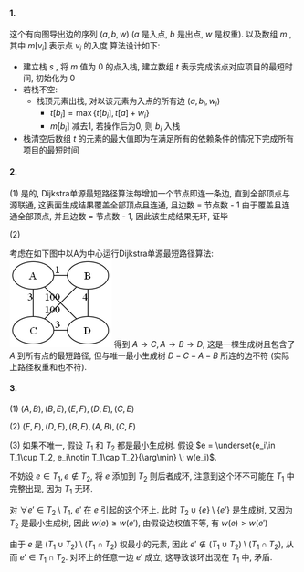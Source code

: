 #### 1.
这个有向图导出边的序列 $(a,b,w)$ ($a$ 是入点, $b$ 是出点, $w$ 是权重). 以及数组 $m$ , 其中 $m[v_i]$ 表示点 $v_i$ 的入度
算法设计如下:
- 建立栈 $s$ , 将 $m$ 值为 $0$ 的点入栈, 建立数组 $t$ 表示完成该点对应项目的最短时间, 初始化为 $0$
- 若栈不空:
  - 栈顶元素出栈, 对以该元素为入点的所有边 $(a,b_i,w_i)$
    - $t[b_i]=\max \{t[b_i],t[a]+w_i\}$
    - $m[b_i]$ 减去1, 若操作后为0, 则 $b_i$ 入栈
- 栈清空后数组 $t$ 的元素的最大值即为在满⾜所有的依赖条件的情况下完成所有项⽬的最短时间
#### 2.
(1)
是的, Dijkstra单源最短路径算法每增加一个节点即连一条边, 直到全部顶点与源联通, 这表面生成结果覆盖全部顶点且连通, 且边数 = 节点数 - 1
由于覆盖且连通全部顶点, 并且边数 = 节点数 - 1, 因此该生成结果无环, 证毕

(2)

考虑在如下图中以A为中心运行Dijkstra单源最短路径算法:
![](../../image/7-2-1.png)
得到 $A\rightarrow C, A\rightarrow B\rightarrow D$, 这是一棵生成树且包含了 $A$ 到所有点的最短路径, 但与唯一最小生成树 $D-C-A-B$ 所连的边不符 (实际上路径权重和也不符).

#### 3.
(1)
$(A,B),(B,E),(E,F),(D,E),(C,E)$

(2)
$(E,F),(D,E),(B,E),(A,B),(C,E)$

(3)
如果不唯一, 假设 $T_1$ 和 $T_2$ 都是最小生成树. 假设 $e = \underset{e_i\in T_1\cup T_2, e_i\notin T_1\cap T_2}{\arg\min} \; w(e_i)$. 

不妨设 $e\in T_1, e\notin T_2$, 将 $e$ 添加到 $T_2$ 则后者成环, 注意到这个环不可能在 $T_1$ 中完整出现, 因为 $T_1$ 无环.

对 $\forall e'\in T_2\setminus T_1$, $e'$ 在 $e$ 引起的这个环上. 此时 $T_2\cup \{e\}\setminus\{e'\}$ 是生成树, 又因为 $T_2$ 是最小生成树, 因此 $w(e)\ge w(e')$, 由假设边权值不等, 有 $w(e)>w(e')$

由于 $e$ 是 $(T_1\cup T_2)\setminus (T_1\cap T_2)$ 权最小的元素, 因此 $e'\notin (T_1\cup T_2)\setminus (T_1\cap T_2)$, 从而 $e'\in T_1\cap T_2$. 对环上的任意一边 $e'$ 成立, 这导致该环出现在 $T_1$ 中, 矛盾.